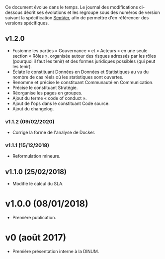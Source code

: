 Ce document évolue dans le temps. Le journal des modifications ci-dessous décrit ses évolutions et les regroupe sous des numéros de version suivant la spécification [SemVer](https://semver.org/lang/fr/), afin de permettre d'en référencer des versions spécifiques.

## v1.2.0

- Fusionne les parties « Gouvernance » et « Acteurs » en une seule section « Rôles », organisée autour des risques adressés par les rôles (pourquoi il faut les tenir) et des formes juridiques possibles (qui peut les tenir).
- Éclate le constituant Données en Données et Statistiques au vu du nombre de cas réels où les statistiques sont ouvertes.
- Renomme et précise le constituant Communauté en Communication.
- Précise le constituant Stratégie.
- Réorganise les pages en groupes.
- Ajout du terme « code of conduct ».
- Ajout de l'ops dans le constituant Code source.
- Ajout du changelog.

### v1.1.2 (09/02/2020)

- Corrige la forme de l'analyse de Docker.

### v1.1.1 (15/12/2018)

- Reformulation mineure.

## v1.1.0 (25/02/2018)

- Modifie le calcul du SLA.

# v1.0.0 (08/01/2018)

- Première publication.

# v0 (août 2017)

- Première présentation interne à la DINUM.
